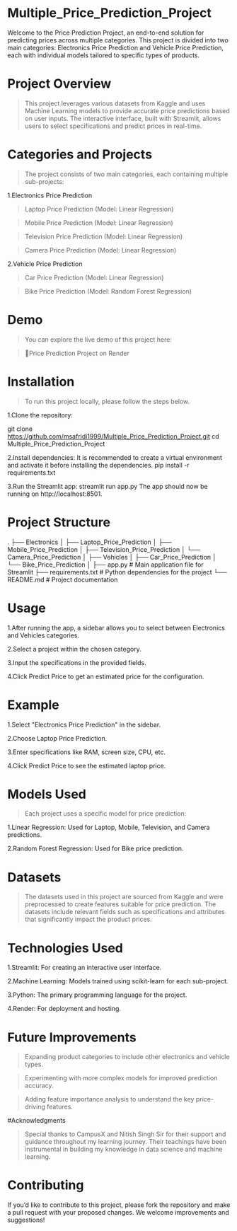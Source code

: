 # Multiple_Price_Prediction_Project

Welcome to the Price Prediction Project, an end-to-end solution for predicting prices across multiple categories. This project is divided into two main categories: Electronics Price Prediction and Vehicle Price Prediction, each with individual models tailored to specific types of products.

# Project Overview

>This project leverages various datasets from Kaggle and uses Machine Learning models to provide accurate price predictions based on user inputs. The interactive interface, built with Streamlit, allows users to select specifications and predict prices in real-time.

# Categories and Projects
>The project consists of two main categories, each containing multiple sub-projects:

1.Electronics Price Prediction

>Laptop Price Prediction (Model: Linear Regression)

>Mobile Price Prediction (Model: Linear Regression)

>Television Price Prediction (Model: Linear Regression)

>Camera Price Prediction (Model: Linear Regression)

2.Vehicle Price Prediction

>Car Price Prediction (Model: Linear Regression)

>Bike Price Prediction (Model: Random Forest Regression)

# Demo
>You can explore the live demo of this project here:

>🔗Price Prediction Project on Render

# Installation

>To run this project locally, please follow the steps below.

1.Clone the repository:

git clone https://github.com/msafridi1999/Multiple_Price_Prediction_Project.git
cd Multiple_Price_Prediction_Project

2.Install dependencies:
It is recommended to create a virtual environment and activate it before installing the dependencies.
pip install -r requirements.txt

3.Run the Streamlit app:
streamlit run app.py
The app should now be running on http://localhost:8501.

# Project Structure

.
├── Electronics
│   ├── Laptop_Price_Prediction
│   ├── Mobile_Price_Prediction
│   ├── Television_Price_Prediction
│   └── Camera_Price_Prediction
│
├── Vehicles
│   ├── Car_Price_Prediction
│   └── Bike_Price_Prediction
│
├── app.py              # Main application file for Streamlit
├── requirements.txt    # Python dependencies for the project
└── README.md           # Project documentation

# Usage
1.After running the app, a sidebar allows you to select between Electronics and Vehicles categories.

2.Select a project within the chosen category.

3.Input the specifications in the provided fields.

4.Click Predict Price to get an estimated price for the configuration.

# Example

1.Select "Electronics Price Prediction" in the sidebar.

2.Choose Laptop Price Prediction.

3.Enter specifications like RAM, screen size, CPU, etc.

4.Click Predict Price to see the estimated laptop price.

# Models Used
>Each project uses a specific model for price prediction:

1.Linear Regression: Used for Laptop, Mobile, Television, and Camera predictions.

2.Random Forest Regression: Used for Bike price prediction.

# Datasets

>The datasets used in this project are sourced from Kaggle and were preprocessed to create features suitable for price prediction. The datasets include relevant fields such as specifications and attributes that significantly impact the product prices.

# Technologies Used

1.Streamlit: For creating an interactive user interface.

2.Machine Learning: Models trained using scikit-learn for each sub-project.

3.Python: The primary programming language for the project.

4.Render: For deployment and hosting.

# Future Improvements

>Expanding product categories to include other electronics and vehicle types.

>Experimenting with more complex models for improved prediction accuracy.

>Adding feature importance analysis to understand the key price-driving features.

#Acknowledgments

>Special thanks to CampusX and Nitish Singh Sir for their support and guidance throughout my learning journey. Their teachings have been instrumental in building my knowledge in data science and machine learning.

# Contributing

If you’d like to contribute to this project, please fork the repository and make a pull request with your proposed changes. We welcome improvements and suggestions!
